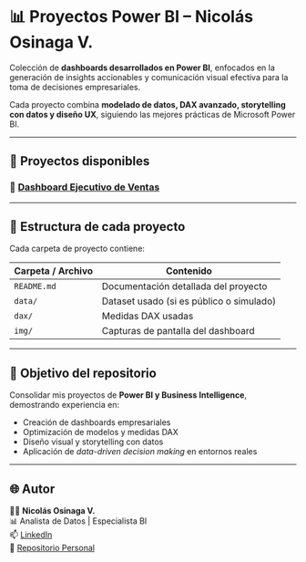 # 📊 Proyectos Power BI – Nicolás Osinaga V.

Colección de **dashboards desarrollados en Power BI**, enfocados en la generación de insights accionables y comunicación visual efectiva para la toma de decisiones empresariales.  

Cada proyecto combina **modelado de datos, DAX avanzado, storytelling con datos y diseño UX**, siguiendo las mejores prácticas de Microsoft Power BI.

---

## 📂 Proyectos disponibles

### 🔹 [Dashboard Ejecutivo de Ventas](https://github.com/nicolasosinaga/powerbi-projects/tree/main/proyecto-ventas)

---

## 🧩 Estructura de cada proyecto

Cada carpeta de proyecto contiene:

| Carpeta / Archivo | Contenido |
|--------------------|-----------|
| `README.md` | Documentación detallada del proyecto |
| `data/` | Dataset usado (si es público o simulado) |
| `dax/` | Medidas DAX usadas |
| `img/` | Capturas de pantalla del dashboard |

---

## 🎯 Objetivo del repositorio

Consolidar mis proyectos de **Power BI y Business Intelligence**, demostrando experiencia en:
- Creación de dashboards empresariales
- Optimización de modelos y medidas DAX
- Diseño visual y storytelling con datos
- Aplicación de *data-driven decision making* en entornos reales

---

## 🌐 Autor

👨‍💻 **Nicolás Osinaga V.**  
📊 Analista de Datos | Especialista BI  
📫 [LinkedIn](https://www.linkedin.com/in/nicolas-osinaga/)  
💼 [Repositorio Personal](https://github.com/nicolasosinaga)
